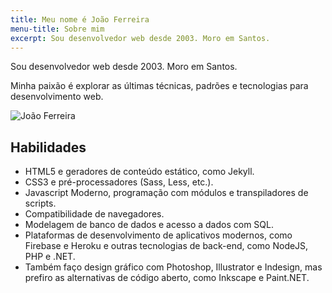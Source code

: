 ```yaml
---
title: Meu nome é João Ferreira
menu-title: Sobre mim
excerpt: Sou desenvolvedor web desde 2003. Moro em Santos.
---
```


<section class="page-content section-about">
    <div class="wrapper">
        <div class="horizontal center">
            <div class="flex">
                <p>Sou desenvolvedor web desde 2003. Moro em Santos.</p>
                <p>Minha paixão é explorar as últimas técnicas, padrões e tecnologias para desenvolvimento web.</p>
            </div>
            <div class="flex">
                <div class="circ">
                    <img src="https://c2.staticflickr.com/8/7446/27265225164_2a17a12c6a.jpg" alt="João Ferreira">
                </div>
            </div>
        </div>
    </div>
</section>

## Habilidades

- HTML5 e geradores de conteúdo estático, como Jekyll.
- CSS3 e pré-processadores (Sass, Less, etc.).
- Javascript Moderno, programação com módulos e transpiladores de scripts.
- Compatibilidade de navegadores.
- Modelagem de banco de dados e acesso a dados com SQL.
- Plataformas de desenvolvimento de aplicativos modernos, como Firebase e Heroku e outras tecnologias de back-end, como NodeJS, PHP e .NET.
- Também faço design gráfico com Photoshop, Illustrator e Indesign, mas prefiro as alternativas de código aberto, como Inkscape e Paint.NET.
